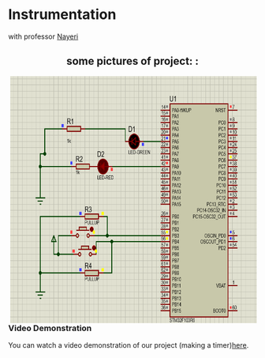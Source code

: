 # Instrumentation
with professor <a href="https://ece.ut.ac.ir/~students/m.nayeri">
    Nayeri
</a>



<h2 align="center">some pictures of project: :</h2>


<img align="right" src="Project/Q1b/2.png" width="500" height="500">

### Video Demonstration

You can watch a video demonstration of our project (making a timer)[here](https://raw.githubusercontent.com/M-Mashreghi/Instrumentation/main/Project/Q4/bandicam%202023-07-07%2001-46-13-402.mp4).































